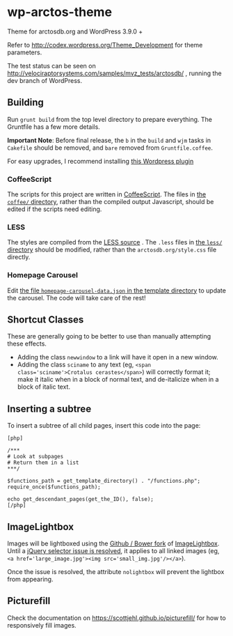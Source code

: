 wp-arctos-theme
===============

Theme for arctosdb.org and WordPress 3.9.0 +

Refer to http://codex.wordpress.org/Theme_Development for theme parameters.

The test status can be seen on http://velociraptorsystems.com/samples/mvz_tests/arctosdb/ , running the dev branch of WordPress.

## Building

Run `grunt build` from the top level directory to prepare everything. The Gruntfile has a few more details.

**Important Note**: Before final release, the `b` in the `build` and `wjm` tasks in `Cakefile` should be removed, and `bare` removed from `Gruntfile.coffee`.

For easy upgrades, I recommend installing [this Wordpress plugin](https://wordpress.org/plugins/easy-theme-and-plugin-upgrades/)

### CoffeeScript

The scripts for this project are written in [CoffeeScript](http://coffeescript.org/). The files in [the `coffee/` directory](coffee/), rather than the compiled output Javascript, should be edited if the scripts need editing.

### LESS

The styles are compiled from the [LESS source](http://lesscss.org/features/#features-overview-feature) . The `.less` files in [the `less/` directory](less/) should be modified, rather than the `arctosdb.org/style.css` file directly.

### Homepage Carousel

Edit [the file `homepage-carousel-data.json` in the template directory](arctosdb.org/homepage-carousel-data.json) to update the carousel. The code will take care of the rest!

## Shortcut Classes

These are generally going to be better to use than manually attempting these effects.

- Adding the class `newwindow` to a link will have it open in a new window.
- Adding the class `sciname` to any text (eg, `<span class='sciname'>Crotalus cerastes</span>`) will correctly format it; make it italic when in a block of normal text, and de-italicize when in a block of italic text.


## Inserting a subtree

To insert a subtree of all child pages, insert this code into the page:

```
[php]

/***
# Look at subpages
# Return them in a list
***/

$functions_path = get_template_directory() . "/functions.php";
require_once($functions_path);

echo get_descendant_pages(get_the_ID(), false);
[/php]
```


## ImageLightbox

Images will be lightboxed using the [Github / Bower fork](https://github.com/victorhaggqvist/touch-imagelightbox) of [ImageLightbox](http://osvaldas.info/image-lightbox-responsive-touch-friendly). Until a [jQuery selector issue is resolved](https://github.com/victorhaggqvist/touch-imagelightbox/issues/1), it applies to all linked images (eg, `<a href='large_image.jpg'><img src='small_img.jpg'/></a>`).

Once the issue is resolved, the attribute `nolightbox` will prevent the lightbox from appearing.

## Picturefill

Check the documentation on https://scottjehl.github.io/picturefill/ for how to responsively fill images.
